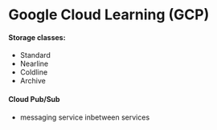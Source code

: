 # Google Cloud Learning (GCP)

#### Storage classes:
- Standard
- Nearline
- Coldline
- Archive

#### Cloud Pub/Sub 
-  messaging service inbetween services
